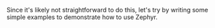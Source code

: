 Since it's likely not straightforward to do this, let's try by writing some simple examples to demonstrate how to use Zephyr.
